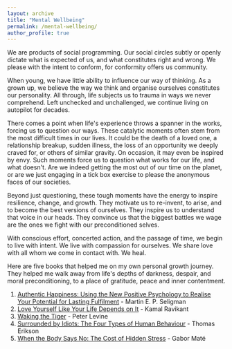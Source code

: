 ```yaml
---
layout: archive
title: "Mental Wellbeing"
permalink: /mental-wellbeing/
author_profile: true
---
```


We are products of social programming. Our social circles subtly or openly dictate what is expected of us, and what constitutes right and wrong. We please with the intent to conform, for conformity offers us community. 

When young, we have little ability to influence our way of thinking. As a grown up, we believe the way we think and organise ourselves constitutes our personality. All through, life subjects us to trauma in ways we never comprehend. Left unchecked and unchallenged, we continue living on autopilot for decades.

There comes a point when life's experience throws a spanner in the works, forcing us to question our ways. These catalytic moments often stem from the most difficult times in our lives. It could be the death of a loved one, a relationship breakup, sudden illness, the loss of an opportunity we deeply craved for, or others of similar gravity. On occasion, it may even be inspired by envy. Such moments force us to question what works for our life, and what doesn't. Are we indeed getting the most out of our time on the planet, or are we just engaging in a tick box exercise to please the anonymous faces of our societies. 

Beyond just questioning, these tough moments have the energy to inspire resilience, change, and growth. They motivate us to re-invent, to arise, and to become the best versions of ourselves. They inspire us to understand that voice in our heads. They convince us that the biggest battles we wage are the ones we fight with our preconditioned selves.

With conscious effort, concerted action, and the passage of time, we begin to live with intent. We live with compassion for ourselves. We share love with all whom we come in contact with. We heal.

Here are five books that helped me on my own personal growth journey. They helped me walk away from life's depths of darkness, despair, and moral preconditioning, to a place of gratitude, peace and inner contentment. 

1. [Authentic Happiness: Using the New Positive Psychology to Realise Your Potential for Lasting Fulfilment](https://www.waterstones.com/book/authentic-happiness/martin-seligman/9781857886771) - Martin E. P. Seligman
2. [Love Yourself Like Your Life Depends on It](https://kamal.blog/book/) - Kamal Ravikant
3. [Waking the Tiger](https://www.waterstones.com/book/waking-the-tiger-healing-trauma/peter-a-levine/ann-frederick/9781556432330) - Peter Levine
4. [Surrounded by Idiots: The Four Types of Human Behaviour](https://www.surroundedbyidiots.com/en/books/surrounded-by-idiots/) - Thomas Erikson
5. [When the Body Says No: The Cost of Hidden Stress](https://drgabormate.com/book/when-the-body-says-no/) - Gabor Maté
